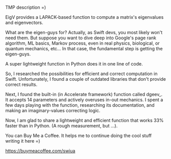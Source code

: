 TMP description =)

EigV provides a LAPACK-based function to compute a matrix's eigenvalues and eigenvectors. 

What are the eigen-guys for? Actually, as Swift devs, you most likely won't need them. But suppose you want to dive deep into Google's page rank algorithm, ML basics, Markov process, even in real physics, biological, or quantum mechanics, etc... In that case, the fundamental step is getting the eigen-guys. 

A super lightweight function in Python does it in one line of code. 

So, I researched the possibilities for efficient and correct computation in Swift. Unfortunately, I found a couple of outdated libraries that don't provide correct results. 

Next, I found the built-in (in Accelerate framework) function called dgeev_. It accepts 14 parameters and actively overuses in-out mechanics. I spent a few days playing with the function, researching its documentation, and making an imaginary-values correcting logic. 

Now, I am glad to share a lightweight and efficient function that works 33% faster than in Python. (A rough measurement, but ...).

You can Buy Me a Coffee. It helps me to continue doing the cool stuff writing it here =) 

https://buymeacoffee.com/swiua
